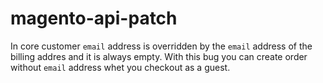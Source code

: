 # magento-api-patch

In core customer `email` address is overridden by the `email` address of the billing addres and it is always empty. With this bug you can create order without `email` address whet you checkout as a guest.
